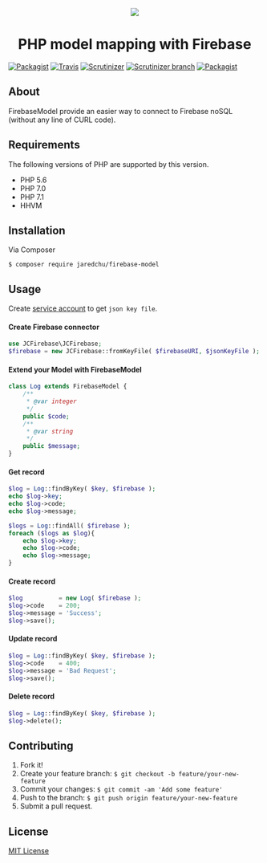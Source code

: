 <p align="center"><img src="http://i.imgur.com/CTP9Dmu.jpg"></p>
<h1 align="center">PHP model mapping with Firebase</h1>

[![Packagist](https://img.shields.io/packagist/v/jaredchu/firebase-model.svg)](https://packagist.org/packages/jaredchu/firebase-model)
[![Travis](https://img.shields.io/travis/jaredchu/FirebaseModel.svg)](https://travis-ci.org/jaredchu/FirebaseModel)
[![Scrutinizer](https://img.shields.io/scrutinizer/g/jaredchu/FirebaseModel.svg)](https://scrutinizer-ci.com/g/jaredchu/FirebaseModel/)
[![Scrutinizer branch](https://img.shields.io/scrutinizer/coverage/g/jaredchu/FirebaseModel/master.svg)](https://scrutinizer-ci.com/g/jaredchu/FirebaseModel/)
[![Packagist](https://img.shields.io/packagist/l/jaredchu/firebase-model.svg)](https://packagist.org/packages/jaredchu/firebase-model)

## About
FirebaseModel provide an easier way to connect to Firebase noSQL (without any line of CURL code).

## Requirements
The following versions of PHP are supported by this version.
- PHP 5.6
- PHP 7.0
- PHP 7.1
- HHVM

## Installation
Via Composer

`$ composer require jaredchu/firebase-model`

## Usage
Create [service account](https://cloud.google.com/iam/docs/service-accounts) to get `json key file`.

#### Create Firebase connector
```php
use JCFirebase\JCFirebase;
$firebase = new JCFirebase::fromKeyFile( $firebaseURI, $jsonKeyFile );
```
#### Extend your Model with FirebaseModel
```php
class Log extends FirebaseModel {
	/**
	 * @var integer
	 */
	public $code;
	/**
	 * @var string
	 */
	public $message;
}
```
#### Get record
```php
$log = Log::findByKey( $key, $firebase );
echo $log->key;
echo $log->code;
echo $log->message;

$logs = Log::findAll( $firebase );
foreach ($logs as $log){
    echo $log->key;
    echo $log->code;
    echo $log->message;
}
```

#### Create record
```php
$log          = new Log( $firebase );
$log->code    = 200;
$log->message = 'Success';
$log->save();
```

#### Update record
```php
$log = Log::findByKey( $key, $firebase );
$log->code    = 400;
$log->message = 'Bad Request';
$log->save();
```
#### Delete record
```php
$log = Log::findByKey( $key, $firebase );
$log->delete();
```

## Contributing
1. Fork it!
2. Create your feature branch: `$ git checkout -b feature/your-new-feature`
3. Commit your changes: `$ git commit -am 'Add some feature'`
4. Push to the branch: `$ git push origin feature/your-new-feature`
5. Submit a pull request.

## License
[MIT License](https://github.com/jaredchu/JC-Firebase-PHP/blob/master/README.md)

